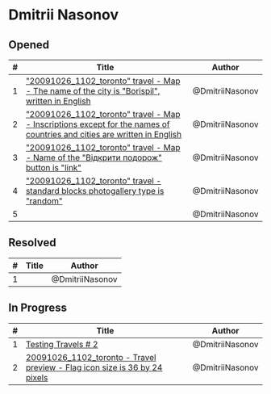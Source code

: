 # Dmitrii Nasonov

## Opened

| #   | Title | Author
| --- | ---   | ----
| 1   | ["20091026_1102_toronto" travel - Map - The name of the city is "Borispil", written in English](https://github.com/scholokov/long-travel-2/issues/5158)  | @DmitriiNasonov
| 2   | ["20091026_1102_toronto" travel - Map - Inscriptions except for the names of countries and cities are written in English](https://github.com/scholokov/long-travel-2/issues/5159)  | @DmitriiNasonov
| 3   | ["20091026_1102_toronto" travel - Map - Name of the "Відкрити подорож" button is "link"](https://github.com/scholokov/long-travel-2/issues/5160)  | @DmitriiNasonov
| 4   | ["20091026_1102_toronto" travel - standard blocks photogallery type is "random"](https://github.com/scholokov/long-travel-2/issues/5161)  | @DmitriiNasonov
| 5   | []()  | @DmitriiNasonov


## Resolved
| #   | Title | Author
| --- | ---   | ----
| 1   | []()  | @DmitriiNasonov


## In Progress
| #   | Title | Author
| --- | ---   | ----
| 1   | [Testing Travels # 2](https://github.com/scholokov/long-travel-2/issues/5128)  | @DmitriiNasonov
| 2   | [20091026_1102_toronto - Travel preview - Flag icon size is 36 by 24 pixels](https://github.com/scholokov/long-travel-2/issues/5152)  | @DmitriiNasonov
